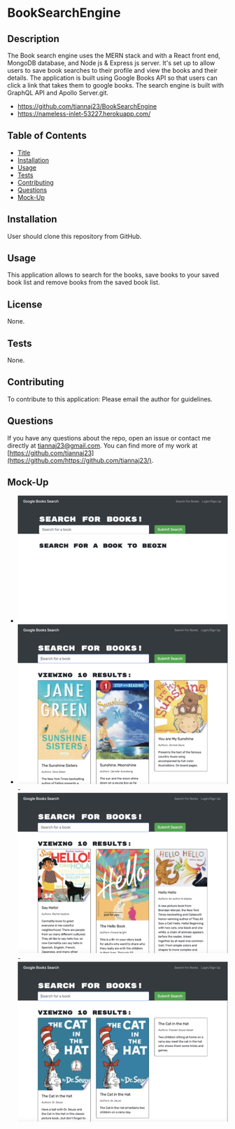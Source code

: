 # BookSearchEngine

## Description
The Book search engine uses the MERN stack and with a React front end, MongoDB database, and Node js & Express js server. It's set up to allow users to save book searches to their profile and view the books and their details. The application is built using Google Books API so that users can click a link that takes them to google books. The search engine is built with GraphQL API and Apollo Server.git.

- https://github.com/tiannaj23/BookSearchEngine
- https://nameless-inlet-53227.herokuapp.com/


## Table of Contents
- [Title](#title)
- [Installation](#installation)
- [Usage](#usage)
- [Tests](#tests)
- [Contributing](#contributing)
- [Questions](#questions)
- [Mock-Up](#mock-up)


## Installation
User should clone this repository from GitHub.

## Usage
This application allows to search for the books, save books to your saved book list and remove books from the saved book list.

## License
None.

## Tests
None.

## Contributing
To contribute to this application: Please email the author for guidelines.

## Questions
If you have any questions about the repo, open an issue or contact me directly at tiannaj23@gmail.com. You can find more of my work at [https://github.com/tiannaj23](https://github.com/https://github.com/tiannaj23/).

## Mock-Up

- ![screen shot](./images/HomeScreen.jpeg)
- ![screen shot](./images/SunshineBooks.jpeg)
-![screen shot](./images/HelloBooks.jpeg)
-![screen shot](./images/CatandTheHatBooks.jpeg)